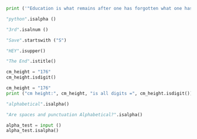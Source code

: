 ```python
print ('"Education is what remains after one has forgotten what one has learned in school" - Albert Einstein')
```

```python
"python".isalpha ()
```

```python
"3rd".isalnum ()
```

```python
"Save".startswith ("S")
```

```python
"HEY".isupper()
```

```python
"The End".istitle()
```

```python
cm_height = "176"
cm_height.isdigit()
```

```python
cm_height = "176"
print ("cm height:", cm_height, "is all digits =", cm_height.isdigit())
```

```python
"alphabetical".isalpha()
```

```python
"Are spaces and punctuation Alphabetical?".isalpha()
```

```python
alpha_test = input ()
alpha_test.isalpha()
```

